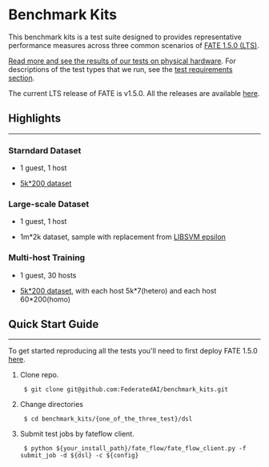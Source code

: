 # Benchmark Kits
This benchmark kits is a test suite designed to provides representative performance measures across three common scenarios of [FATE 1.5.0 (LTS)](https://github.com/FederatedAI/FATE/).

[Read more and see the results of our tests on physical hardware](https://github.com/FederatedAI/FATE/tree/master/cluster-deploy). For descriptions of the test types that we run, see the 
[test requirements section](https://github.com/FederatedAI/FATE/tree/master/cluster-deploy).

The current LTS release of FATE is v1.5.0. All the releases are available [here](https://github.com/FederatedAI/FATE/releases). 


## Highlights
---
### Starndard Dataset

- 1 guest, 1 host

- [5k*200 dataset](https://github.com/FederatedAI/FATE/blob/master/examples/data/epsilon_5k_hetero_guest.csv)

### Large-scale Dataset

- 1 guest, 1 host

- 1m*2k dataset, sample with replacement from [LIBSVM epsilon](https://www.csie.ntu.edu.tw/~cjlin/libsvmtools/datasets/binary/epsilon_normalized.bz2)

### Multi-host Training

- 1 guest, 30 hosts 

- [5k*200 dataset](https://github.com/FederatedAI/FATE/blob/master/examples/data/epsilon_5k_hetero_guest.csv), with each host 5k\*7(hetero) and each host 60*200(homo)



## Quick Start Guide
---
To get started reproducing all the tests you'll need to first deploy FATE 1.5.0  [here](https://github.com/FederatedAI/FATE/tree/master/cluster-deploy).

1. Clone repo.

        $ git clone git@github.com:FederatedAI/benchmark_kits.git

2. Change directories

        $ cd benchmark_kits/{one_of_the_three_test}/dsl

3. Submit test jobs by fateflow client.

        $ python ${your_install_path}/fate_flow/fate_flow_client.py -f submit_job -d ${dsl} -c ${config}


